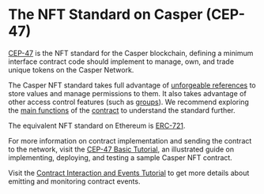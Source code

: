 # The NFT Standard on Casper (CEP-47)

[CEP-47](https://github.com/casper-ecosystem/casper-nft-cep47) is the NFT standard for the Casper blockchain, defining a minimum interface contract code should implement to manage, own, and trade unique tokens on the Casper Network. 

The Casper NFT standard takes full advantage of [unforgeable references](https://docs.casperlabs.io/design/uref/) to store values and manage permissions to them. It also takes advantage of other access control features (such as [groups](https://docs.casperlabs.io/glossary/G/#groups)). We recommend exploring the [main functions](/Basic-Tutorial.md#casper-nft-cep-47-functions) of the [contract](https://github.com/casper-ecosystem/casper-nft-cep47/blob/master/cep47/bin/cep47_token.rs) to understand the standard further.

The equivalent NFT standard on Ethereum is [ERC-721](https://eips.ethereum.org/EIPS/eip-721).

For more information on contract implementation and sending the contract to the network, visit the [CEP-47 Basic Tutorial](/Basic-Tutorial.md), an illustrated guide on implementing, deploying, and testing a sample Casper NFT contract.

Visit the [Contract Interaction and Events Tutorial](/Contract-Interaction-Tutorial.md) to get more details about emitting and monitoring contract events. 